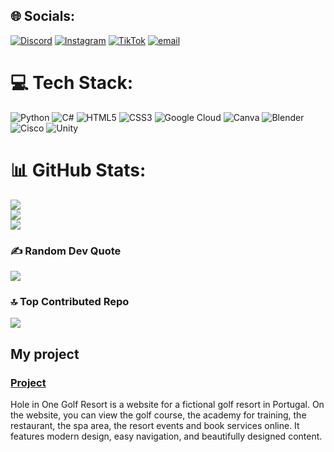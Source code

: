 ## 🌐 Socials:
[![Discord](https://img.shields.io/badge/Discord-%237289DA.svg?logo=discord&logoColor=white)](https://discord.gg/v07131) [![Instagram](https://img.shields.io/badge/Instagram-%23E4405F.svg?logo=Instagram&logoColor=white)](https://instagram.com/davlatikkk_33) [![TikTok](https://img.shields.io/badge/TikTok-%23000000.svg?logo=TikTok&logoColor=white)](https://tiktok.com/@davlatikkk) [![email](https://img.shields.io/badge/Email-D14836?logo=gmail&logoColor=white)](mailto:davlatmurodwork@gmail.com) 

# 💻 Tech Stack:
![Python](https://img.shields.io/badge/python-3670A0?style=for-the-badge&logo=python&logoColor=ffdd54) ![C#](https://img.shields.io/badge/c%23-%23239120.svg?style=for-the-badge&logo=csharp&logoColor=white) ![HTML5](https://img.shields.io/badge/html5-%23E34F26.svg?style=for-the-badge&logo=html5&logoColor=white) ![CSS3](https://img.shields.io/badge/css3-%231572B6.svg?style=for-the-badge&logo=css3&logoColor=white) ![Google Cloud](https://img.shields.io/badge/GoogleCloud-%234285F4.svg?style=for-the-badge&logo=google-cloud&logoColor=white) ![Canva](https://img.shields.io/badge/Canva-%2300C4CC.svg?style=for-the-badge&logo=Canva&logoColor=white) ![Blender](https://img.shields.io/badge/blender-%23F5792A.svg?style=for-the-badge&logo=blender&logoColor=white) ![Cisco](https://img.shields.io/badge/cisco-%23049fd9.svg?style=for-the-badge&logo=cisco&logoColor=black) ![Unity](https://img.shields.io/badge/unity-%23000000.svg?style=for-the-badge&logo=unity&logoColor=white)
# 📊 GitHub Stats:
![](https://github-readme-stats.vercel.app/api?username=davlatmurod123&theme=dark&hide_border=true&include_all_commits=false&count_private=true)<br/>
![](https://nirzak-streak-stats.vercel.app/?user=davlatmurod123&theme=dark&hide_border=true)<br/>
![](https://github-readme-stats.vercel.app/api/top-langs/?username=davlatmurod123&theme=dark&hide_border=true&include_all_commits=false&count_private=true&layout=compact)

### ✍️ Random Dev Quote
![](https://quotes-github-readme.vercel.app/api?type=vetical&theme=gruvbox)

### 🔝 Top Contributed Repo
![](https://github-contributor-stats.vercel.app/api?username=davlatmurod123&limit=5&theme=dark&combine_all_yearly_contributions=true)


## Мy project

### [Project](https://github.com/davlatmurod123/project)
Hole in One Golf Resort is a website for a fictional golf resort in Portugal. On the website, you can view the golf course, the academy for training, the restaurant, the spa area, the resort events and book services online. It features modern design, easy navigation, and beautifully designed content.

